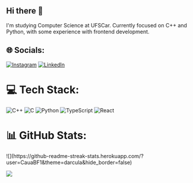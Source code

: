 ## Hi there 👋

I'm studying Computer Science at UFSCar. Currently focused on C++ and Python, with some experience with frontend development.


## 🌐 Socials:
[![Instagram](https://img.shields.io/badge/Instagram-%23E4405F.svg?logo=Instagram&logoColor=white)](https://instagram.com/cauabfaria) [![LinkedIn](https://img.shields.io/badge/LinkedIn-%230077B5.svg?logo=linkedin&logoColor=white)](https://linkedin.com/in/cauaborges) 

# 💻 Tech Stack:
![C++](https://img.shields.io/badge/c++-%2300599C.svg?style=for-the-badge&logo=c%2B%2B&logoColor=white) ![C](https://img.shields.io/badge/c-%2300599C.svg?style=for-the-badge&logo=c&logoColor=white) ![Python](https://img.shields.io/badge/python-3670A0?style=for-the-badge&logo=python&logoColor=ffdd54) ![TypeScript](https://img.shields.io/badge/typescript-%23007ACC.svg?style=for-the-badge&logo=typescript&logoColor=white) ![React](https://img.shields.io/badge/react-%2320232a.svg?style=for-the-badge&logo=react&logoColor=%2361DAFB)
# 📊 GitHub Stats:
<!-- ![](https://github-readme-stats.vercel.app/api?username=CauaBF1&theme=darcula&hide_border=false&include_all_commits=false&count_private=false)<br/>
-->![](https://github-readme-streak-stats.herokuapp.com/?user=CauaBF1&theme=darcula&hide_border=false)<br/>
![](https://github-readme-stats.vercel.app/api/top-langs/?username=CauaBF1&theme=darcula&hide_border=false&include_all_commits=false&count_private=false&layout=compact)

<!--
### 🔝 Top Contributed Repo
![](https://github-contributor-stats.vercel.app/api?username=CauaBF1&limit=5&theme=dark&combine_all_yearly_contributions=true)
-->
